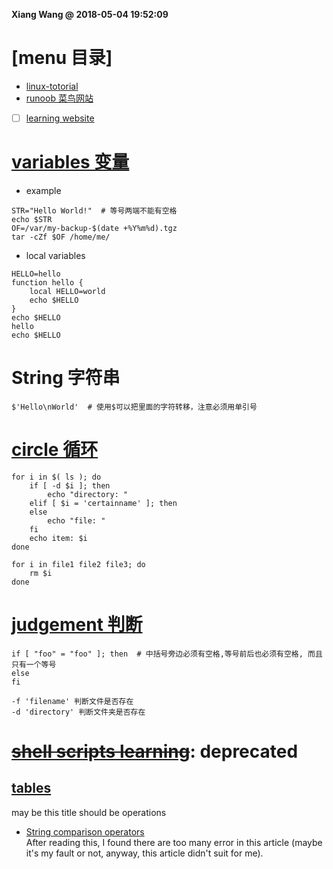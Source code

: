 **Xiang Wang @ 2018-05-04 19:52:09**

# [menu 目录]
* [linux-totorial](../README.md)  
* [runoob 菜鸟网站](https://www.runoob.com/linux/linux-shell.html)
* [ ] [learning website](https://www.shellscript.sh/)

# [variables 变量](https://www.runoob.com/linux/linux-shell-variable.html)
* example
```
STR="Hello World!"  # 等号两端不能有空格
echo $STR
OF=/var/my-backup-$(date +%Y%m%d).tgz
tar -cZf $OF /home/me/
```
* local variables
```
HELLO=hello
function hello {
    local HELLO=world
    echo $HELLO
}
echo $HELLO
hello
echo $HELLO
```

# String 字符串
```
$'Hello\nWorld'  # 使用$可以把里面的字符转移，注意必须用单引号
```

# [circle 循环](http://tldp.org/HOWTO/Bash-Prog-Intro-HOWTO-7.html)
```
for i in $( ls ); do
    if [ -d $i ]; then
        echo "directory: "
    elif [ $i = 'certainname' ]; then
    else
        echo "file: "
    fi
    echo item: $i
done

for i in file1 file2 file3; do
    rm $i
done
```

# [judgement 判断](http://tldp.org/HOWTO/Bash-Prog-Intro-HOWTO-6.html#ss6.3)
```
if [ "foo" = "foo" ]; then  # 中括号旁边必须有空格,等号前后也必须有空格, 而且只有一个等号
else
fi

-f 'filename' 判断文件是否存在
-d 'directory' 判断文件夹是否存在
```

# ~~[shell scripts learning](http://tldp.org/HOWTO/Bash-Prog-Intro-HOWTO.html)~~: **deprecated**

## [tables](http://tldp.org/HOWTO/Bash-Prog-Intro-HOWTO-11.html)
may be this title should be operations
* [String comparison operators](http://tldp.org/HOWTO/Bash-Prog-Intro-HOWTO-11.html#ss11.1)  
After reading this, I found there are too many error in this article (maybe it's my fault or not, anyway, this article didn't suit for me).
